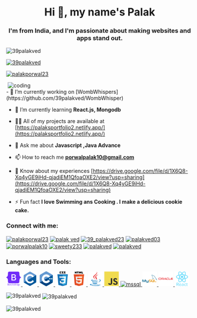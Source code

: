 
<!--[![MasterHead](https://github.com/39palakved/banner/blob/main/github-header-image%20(1).png)](https://github.com/39palakved)-->
<h1 align="center">Hi 👋, my name's Palak</h1>
<h3 align="center">I'm from India, and I'm passionate about making websites and apps stand out.</h3>

<p align="left"> <img src="https://komarev.com/ghpvc/?username=39palakved&label=Profile%20views&color=0e75b6&style=flat" alt="39palakved"/> </p>

<p align="left"> <a href="https://github.com/ryo-ma/github-profile-trophy"><img src="https://github-profile-trophy.vercel.app/?username=39palakved" alt="39palakved" /></a> </p>

<p align="left"> <a href="https://twitter.com/palakporwal23" target="blank"><img src="https://img.shields.io/twitter/follow/palakporwal23?logo=twitter&style=for-the-badge" alt="palakporwal23" /></a> </p>
<img align="right" alt="coding" width="500" src="https://encrypted-tbn0.gstatic.com/images?q=tbn:ANd9GcQUHHelMnrA99F1vB3UorS_k8_2w-3rw2aLig&s"></img>
- 🔭 I’m currently working on [WombWhispers](https://github.com/39palakved/WombWhisper)

- 🌱 I’m currently learning **React.js, Mongodb**

- 👨‍💻 All of my projects are available at [https://palaksportfolio2.netlify.app/](https://palaksportfolio2.netlify.app/)

- 💬 Ask me about **Javascript ,Java Advance**

- 📫 How to reach me **porwalpalak10@gmail.com**

- 📄 Know about my experiences [https://drive.google.com/file/d/1X6Q8-Xq4yGE9iHd-qjadiEM1QfoaOXE2/view?usp=sharing](https://drive.google.com/file/d/1X6Q8-Xq4yGE9iHd-qjadiEM1QfoaOXE2/view?usp=sharing)

- ⚡ Fun fact **I love Swimming ans Cooking . I make a delicious cookie cake.**

<h3 align="left">Connect with me:</h3>
<p align="left">
<a href="https://twitter.com/palakporwal23" target="blank"><img align="center" src="https://raw.githubusercontent.com/rahuldkjain/github-profile-readme-generator/master/src/images/icons/Social/twitter.svg" alt="palakporwal23" height="30" width="40" /></a>
<a href="https://linkedin.com/in/palak ved" target="blank"><img align="center" src="https://raw.githubusercontent.com/rahuldkjain/github-profile-readme-generator/master/src/images/icons/Social/linked-in-alt.svg" alt="palak ved" height="30" width="40" /></a>
<a href="https://www.youtube.com/c/39_palakved23" target="blank"><img align="center" src="https://raw.githubusercontent.com/rahuldkjain/github-profile-readme-generator/master/src/images/icons/Social/youtube.svg" alt="39_palakved23" height="30" width="40" /></a>
<a href="https://www.codechef.com/users/palakved03" target="blank"><img align="center" src="https://cdn.jsdelivr.net/npm/simple-icons@3.1.0/icons/codechef.svg" alt="palakved03" height="30" width="40" /></a>
<a href="https://www.hackerrank.com/porwalpalak10" target="blank"><img align="center" src="https://raw.githubusercontent.com/rahuldkjain/github-profile-readme-generator/master/src/images/icons/Social/hackerrank.svg" alt="porwalpalak10" height="30" width="40" /></a>
<a href="https://codeforces.com/profile/sweety233" target="blank"><img align="center" src="https://raw.githubusercontent.com/rahuldkjain/github-profile-readme-generator/master/src/images/icons/Social/codeforces.svg" alt="sweety233" height="30" width="40" /></a>
<a href="https://www.leetcode.com/palakved" target="blank"><img align="center" src="https://raw.githubusercontent.com/rahuldkjain/github-profile-readme-generator/master/src/images/icons/Social/leet-code.svg" alt="palakved" height="30" width="40" /></a>
<a href="https://auth.geeksforgeeks.org/user/palakved" target="blank"><img align="center" src="https://raw.githubusercontent.com/rahuldkjain/github-profile-readme-generator/master/src/images/icons/Social/geeks-for-geeks.svg" alt="palakved" height="30" width="40" /></a>
</p>

<h3 align="left">Languages and Tools:</h3>
<p align="left"> <a href="https://getbootstrap.com" target="_blank" rel="noreferrer"> <img src="https://raw.githubusercontent.com/devicons/devicon/master/icons/bootstrap/bootstrap-plain-wordmark.svg" alt="bootstrap" width="40" height="40"/> </a> <a href="https://www.cprogramming.com/" target="_blank" rel="noreferrer"> <img src="https://raw.githubusercontent.com/devicons/devicon/master/icons/c/c-original.svg" alt="c" width="40" height="40"/> </a> <a href="https://www.w3schools.com/cpp/" target="_blank" rel="noreferrer"> <img src="https://raw.githubusercontent.com/devicons/devicon/master/icons/cplusplus/cplusplus-original.svg" alt="cplusplus" width="40" height="40"/> </a> <a href="https://www.w3schools.com/css/" target="_blank" rel="noreferrer"> <img src="https://raw.githubusercontent.com/devicons/devicon/master/icons/css3/css3-original-wordmark.svg" alt="css3" width="40" height="40"/> </a> <a href="https://www.w3.org/html/" target="_blank" rel="noreferrer"> <img src="https://raw.githubusercontent.com/devicons/devicon/master/icons/html5/html5-original-wordmark.svg" alt="html5" width="40" height="40"/> </a> <a href="https://www.java.com" target="_blank" rel="noreferrer"> <img src="https://raw.githubusercontent.com/devicons/devicon/master/icons/java/java-original.svg" alt="java" width="40" height="40"/> </a> <a href="https://developer.mozilla.org/en-US/docs/Web/JavaScript" target="_blank" rel="noreferrer"> <img src="https://raw.githubusercontent.com/devicons/devicon/master/icons/javascript/javascript-original.svg" alt="javascript" width="40" height="40"/> </a> <a href="https://www.microsoft.com/en-us/sql-server" target="_blank" rel="noreferrer"> <img src="https://www.svgrepo.com/show/303229/microsoft-sql-server-logo.svg" alt="mssql" width="40" height="40"/> </a> <a href="https://www.mysql.com/" target="_blank" rel="noreferrer"> <img src="https://raw.githubusercontent.com/devicons/devicon/master/icons/mysql/mysql-original-wordmark.svg" alt="mysql" width="40" height="40"/> </a> <a href="https://www.oracle.com/" target="_blank" rel="noreferrer"> <img src="https://raw.githubusercontent.com/devicons/devicon/master/icons/oracle/oracle-original.svg" alt="oracle" width="40" height="40"/> </a> <a href="https://reactjs.org/" target="_blank" rel="noreferrer"> <img src="https://raw.githubusercontent.com/devicons/devicon/master/icons/react/react-original-wordmark.svg" alt="react" width="40" height="40"/> </a> </p>

<p><img align="left" src="https://github-readme-stats.vercel.app/api/top-langs?username=39palakved&show_icons=true&locale=en&layout=compact" alt="39palakved" /></p>

<p>&nbsp;<img align="center" src="https://github-readme-stats.vercel.app/api?username=39palakved&show_icons=true&locale=en" alt="39palakved" /></p>

<p><img align="center" src="https://github-readme-streak-stats.herokuapp.com/?user=39palakved&" alt="39palakved" /></p>

